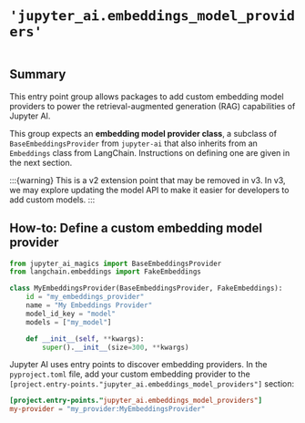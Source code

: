 # `'jupyter_ai.embeddings_model_providers'`

```{contents} Contents
```

## Summary

This entry point group allows packages to add custom embedding model providers
to power the retrieval-augmented generation (RAG) capabilities of Jupyter AI.

This group expects an **embedding model provider class**, a subclass of
`BaseEmbeddingsProvider` from `jupyter-ai` that also inherits from an
`Embeddings` class from LangChain. Instructions on defining one are given in the
next section.

:::{warning}
This is a v2 extension point that may be removed in v3. In v3, we may explore
updating the model API to make it easier for developers to add custom models.
:::

## How-to: Define a custom embedding model provider

```python
from jupyter_ai_magics import BaseEmbeddingsProvider
from langchain.embeddings import FakeEmbeddings

class MyEmbeddingsProvider(BaseEmbeddingsProvider, FakeEmbeddings):
    id = "my_embeddings_provider"
    name = "My Embeddings Provider"
    model_id_key = "model"
    models = ["my_model"]

    def __init__(self, **kwargs):
        super().__init__(size=300, **kwargs)
```

Jupyter AI uses entry points to discover embedding providers.
In the `pyproject.toml` file, add your custom embedding provider to the
`[project.entry-points."jupyter_ai.embeddings_model_providers"]` section:

```toml
[project.entry-points."jupyter_ai.embeddings_model_providers"]
my-provider = "my_provider:MyEmbeddingsProvider"
```

[Embeddings]: https://api.python.langchain.com/en/stable/embeddings/langchain_core.embeddings.Embeddings.html
